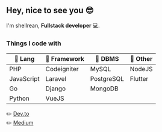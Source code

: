 ## Hey, nice to see you :sunglasses:
I'm shellrean, **Fullstack developer** :computer:.
### Things I code with
|:green_book: Lang| :ledger: Framework  | :orange_book: DBMS|:blue_book: Other |
|---|---|---|---|
| PHP  |Codeigniter   |  MySQL | NodeJS  |
| JavaScript  |Laravel   |  PostgreSQL |Flutter   |
| Go  |Django   |MongoDB   |   |
| Python  | VueJS  |   |   |

:pencil2: [Dev.to](https://dev.to/shellrean)\
:pencil2: [Medium](https://medium.com/@shellrean)
